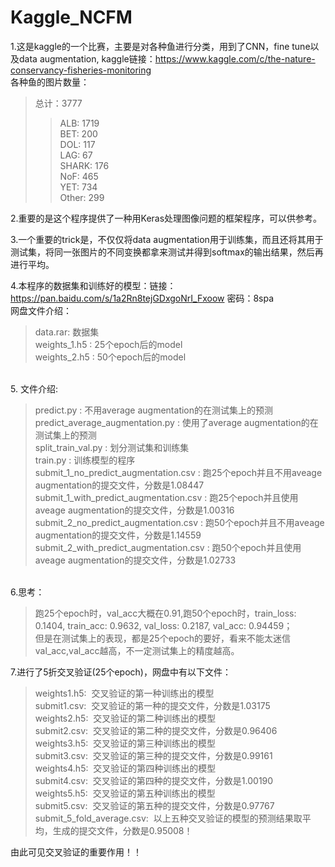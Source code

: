 Kaggle_NCFM
===

1.这是kaggle的一个比赛，主要是对各种鱼进行分类，用到了CNN，fine tune以及data augmentation, kaggle链接：https://www.kaggle.com/c/the-nature-conservancy-fisheries-monitoring <br>
各种鱼的图片数量：<br>
>总计：3777
>>ALB: 1719 <br>
>>BET: 200  <br>
>>DOL: 117 <br>
>>LAG: 67 <br>
>>SHARK: 176 <br>
>>NoF: 465 <br>
>>YET: 734 <br>
>>Other: 299 <br>



2.重要的是这个程序提供了一种用Keras处理图像问题的框架程序，可以供参考。 <br>

3.一个重要的trick是，不仅仅将data augmentation用于训练集，而且还将其用于测试集，将同一张图片的不同变换都拿来测试并得到softmax的输出结果，然后再进行平均。 <br>

4.本程序的数据集和训练好的模型：链接：https://pan.baidu.com/s/1a2Rn8tejGDxgoNrI_Fxoow 密码：8spa  <br>
网盘文件介绍：　 <br>
>data.rar: 数据集 <br>
>weights_1.h5 : 25个epoch后的model <br>
>weights_2.h5 : 50个epoch后的model 
<br>
5. 文件介绍: 

>predict.py : 不用average augmentation的在测试集上的预测 <br>
>predict_average_augmentation.py : 使用了average augmentation的在测试集上的预测 <br>
>split_train_val.py : 划分测试集和训练集 <br>
>train.py : 训练模型的程序 <br>
>submit_1_no_predict_augmentation.csv : 跑25个epoch并且不用aveage augmentation的提交文件，分数是1.08447 <br>
>submit_1_with_predict_augmentation.csv : 跑25个epoch并且使用aveage augmentation的提交文件，分数是1.00316 <br>
>submit_2_no_predict_augmentation.csv : 跑50个epoch并且不用aveage augmentation的提交文件，分数是1.14559 <br>
>submit_2_with_predict_augmentation.csv : 跑50个epoch并且使用aveage augmentation的提交文件，分数是1.02733 <br>
<br>
6.思考：<br> 

>跑25个epoch时，val_acc大概在0.91,跑50个epoch时，train_loss: 0.1404, train_acc: 0.9632, val_loss: 0.2187, val_acc: 0.94459；<br>
>但是在测试集上的表现，都是25个epoch的要好，看来不能太迷信val_acc,val_acc越高，不一定测试集上的精度越高。 <br>

7.进行了5折交叉验证(25个epoch)，网盘中有以下文件： <br>
>weights1.h5:  交叉验证的第一种训练出的模型 <br>
>submit1.csv:  交叉验证的第一种的提交文件，分数是1.03175 <br>
>weights2.h5:  交叉验证的第二种训练出的模型 <br>
>submit2.csv:  交叉验证的第二种的提交文件，分数是0.96406<br>
>weights3.h5:  交叉验证的第三种训练出的模型 <br>
>submit3.csv:  交叉验证的第三种的提交文件，分数是0.99161 <br>
>weights4.h5:  交叉验证的第四种训练出的模型 <br>
>submit4.csv:  交叉验证的第四种的提交文件，分数是1.00190 <br>
>weights5.h5:  交叉验证的第五种训练出的模型 <br>
>submit5.csv:  交叉验证的第五种的提交文件，分数是0.97767 <br>
>submit_5_fold_average.csv:  以上五种交叉验证的模型的预测结果取平均，生成的提交文件，分数是0.95008！<br>

由此可见交叉验证的重要作用！！














